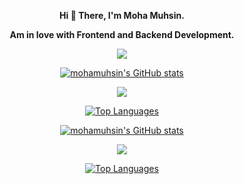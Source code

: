  <div align="center">
  
<strong> Hi 👋 There, I'm Moha Muhsin. 
 
  Am in love with Frontend and Backend Development. </strong>

![](https://komarev.com/ghpvc/?username=mohamuhsin)

<a href="http://www.github.com/mohamuhsin"><img src="https://github-readme-stats.vercel.app/api?username=mohamuhsin&show_icons=true&hide=&count_private=true&title_color=22c55e&text_color=ffffff&icon_color=22c55e&bg_color=134e4a&hide_border=true&show_icons=true" alt="mohamuhsin's GitHub stats" /></a>

<a href="http://www.github.com/mohamuhsin"><img src="https://github-readme-streak-stats.herokuapp.com/?user=mohamuhsin&stroke=ffffff&background=134e4a&ring=22c55e&fire=22c55e&currStreakNum=ffffff&currStreakLabel=22c55e&sideNums=ffffff&sideLabels=ffffff&dates=ffffff&hide_border=true" /></a>

<a href="https://github.com/mohamuhsin" align="left"><img src="https://github-readme-stats.vercel.app/api/top-langs/?username=mohamuhsin&langs_count=10&title_color=22c55e&text_color=ffffff&icon_color=22c55e&bg_color=134e4a&hide_border=true&locale=en&custom_title=Top%20%Languages" alt="Top Languages" /></a>






<a href="http://www.github.com/mohamuhsin"><img src="https://github-readme-stats.vercel.app/api?username=mohamuhsin&show_icons=true&hide=&count_private=true&title_color=22c55e&text_color=ffffff&icon_color=000000&bg_color=134e4a&hide_border=true&show_icons=true" alt="mohamuhsin's GitHub stats" /></a>

<a href="http://www.github.com/mohamuhsin"><img src="https://github-readme-streak-stats.herokuapp.com/?user=mohamuhsin&stroke=ffffff&background=134e4a&ring=22c55e&fire=22c55e&currStreakNum=ffffff&currStreakLabel=22c55e&sideNums=ffffff&sideLabels=ffffff&dates=ffffff&hide_border=true" /></a>

<a href="https://github.com/mohamuhsin" align="left"><img src="https://github-readme-stats.vercel.app/api/top-langs/?username=mohamuhsin&langs_count=10&title_color=22c55e&text_color=ffffff&icon_color=000000&bg_color=134e4a&hide_border=true&locale=en&custom_title=Top%20%Languages" alt="Top Languages" /></a>
